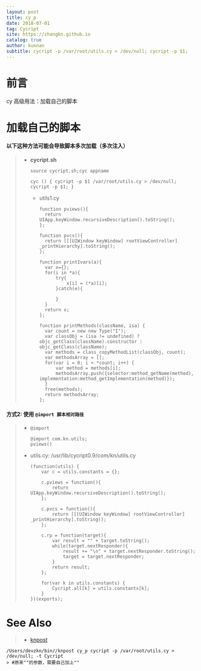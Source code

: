 ```yaml
---
layout: post
title: cy_p
date: 2018-07-01
tag: Cycript
site: https://zhangkn.github.io
catalog: true
author: kunnan
subtitle: cycript -p /var/root/utils.cy > /dev/null; cycript -p $1;
---
```




# 前言

cy 高级用法：加载自己的脚本



#  加载自己的脚本



#### 以下这种方法可能会导致脚本多次加载（多次注入）

> * **cycript.sh**
>
>   ```
>   source cycript.sh;cyc appname
>   ```
>
>   ```
>   cyc () { cycript -p $1 /var/root/utils.cy > /dev/null; cycript -p $1; }
>   ```
>
>   * utils1.cy
>
>     ```
>     function pviews(){
>     	return UIApp.keyWindow.recursiveDescription().toString();
>     };
>     
>     function pvcs(){
>     	return [[[UIWindow keyWindow] rootViewController] _printHierarchy].toString();
>     };
>     
>     function printIvars(a){ 
>     	var x={}; 
>     	for(i in *a){ 
>     		try{ 
>     			x[i] = (*a)[i]; 
>     		}catch(e){
>     
>     		} 
>     	} 
>     	return x; 
>     };
>      
>     function printMethods(className, isa) {
>     	var count = new new Type("I");
>     	var classObj = (isa != undefined) ? objc_getClass(className).constructor : objc_getClass(className);
>     	var methods = class_copyMethodList(classObj, count);
>     	var methodsArray = [];
>     	for(var i = 0; i < *count; i++) {
>     		var method = methods[i];
>     		methodsArray.push({selector:method_getName(method), implementation:method_getImplementation(method)});
>     	}
>     	free(methods);
>     	return methodsArray;
>     };
>     ```
>
>     



#### 方式2: 使用 `@import 脚本相对路径`



> * `@import`
>
>   ```
>   @import com.kn.utils;
>   pviews()
>   ```
>
>   
>
> * utils.cy: /usr/lib/cycript0.9/com/kn/utils.cy
>
>   ```
>   (function(utils) {
>   	var c = utils.constants = {};
>   
>   	c.pviews = function(){
>   		return UIApp.keyWindow.recursiveDescription().toString();
>   	};
>   
>   	c.pvcs = function(){
>   		return [[[UIWindow keyWindow] rootViewController] _printHierarchy].toString();
>   	};
>   
>   	c.rp = function(target){
>   		var result = "" + target.toString();
>   		while(target.nextResponder){
>   			result += "\n" + target.nextResponder.toString();
>   			target = target.nextResponder;
>   		}
>   		return result;
>   	};
>   
>   	for(var k in utils.constants) {
>   		Cycript.all[k] = utils.constants[k];
>   	}
>   })(exports);
>   ```
>
>   

# See Also 

>* [knpost](https://github.com/zhangkn/KNBin/blob/master/knpost) 
>
```
/Users/devzkn/bin//knpost cy_p cycript -p /var/root/utils.cy > /dev/null; -t Cycript
> #原来""的参数，需要自己加上""
```

